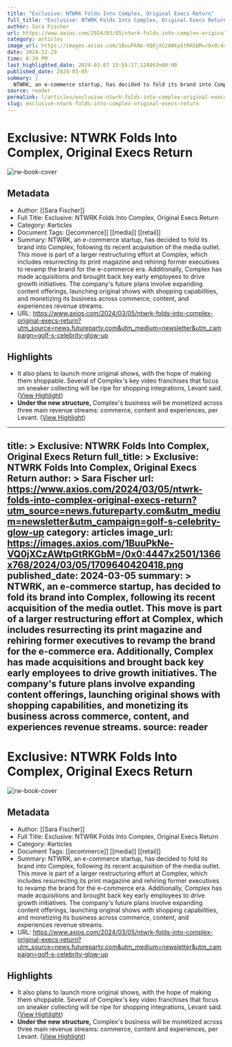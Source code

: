 ```yaml
---
title: "Exclusive: NTWRK Folds Into Complex, Original Execs Return"
full_title: "Exclusive: NTWRK Folds Into Complex, Original Execs Return"
author: Sara Fischer
url: https://www.axios.com/2024/03/05/ntwrk-folds-into-complex-original-execs-return?utm_source=news.futureparty.com&utm_medium=newsletter&utm_campaign=golf-s-celebrity-glow-up
category: articles
image_url: https://images.axios.com/1BuuPkNe-VQ0jXCzAWtpGtRKGbM=/0x0:4447x2501/1366x768/2024/03/05/1709640420418.png
date: 2024-12-29
time: 6:39 PM
last_highlighted_date: 2024-03-07 15:55:17.128463+00:00
published_date: 2024-03-05
summary: |
  NTWRK, an e-commerce startup, has decided to fold its brand into Complex, following its recent acquisition of the media outlet. This move is part of a larger restructuring effort at Complex, which includes resurrecting its print magazine and rehiring former executives to revamp the brand for the e-commerce era. Additionally, Complex has made acquisitions and brought back key early employees to drive growth initiatives. The company's future plans involve expanding content offerings, launching original shows with shopping capabilities, and monetizing its business across commerce, content, and experiences revenue streams.
source: reader
permalink: l/articles/exclusive-ntwrk-folds-into-complex-original-execs-return
slug: exclusive-ntwrk-folds-into-complex-original-execs-return
---
```

# Exclusive: NTWRK Folds Into Complex, Original Execs Return

![rw-book-cover](https://images.axios.com/1BuuPkNe-VQ0jXCzAWtpGtRKGbM=/0x0:4447x2501/1366x768/2024/03/05/1709640420418.png)

## Metadata
- Author: [[Sara Fischer]]
- Full Title: Exclusive: NTWRK Folds Into Complex, Original Execs Return
- Category: #articles
- Document Tags: [[ecommerce]] [[media]] [[retail]] 
- Summary: NTWRK, an e-commerce startup, has decided to fold its brand into Complex, following its recent acquisition of the media outlet. This move is part of a larger restructuring effort at Complex, which includes resurrecting its print magazine and rehiring former executives to revamp the brand for the e-commerce era. Additionally, Complex has made acquisitions and brought back key early employees to drive growth initiatives. The company's future plans involve expanding content offerings, launching original shows with shopping capabilities, and monetizing its business across commerce, content, and experiences revenue streams.
- URL: https://www.axios.com/2024/03/05/ntwrk-folds-into-complex-original-execs-return?utm_source=news.futureparty.com&utm_medium=newsletter&utm_campaign=golf-s-celebrity-glow-up

## Highlights
- It also plans to launch more original shows, with the hope of making them shoppable. Several of Complex's key video franchises that focus on sneaker collecting will be ripe for shopping integrations, Levant said. ([View Highlight](https://read.readwise.io/read/01hrcszjz33r2528c5ecm2fz8v))
- **Under the new structure,** Complex's business will be monetized across three main revenue streams: commerce, content and experiences, per Levant. ([View Highlight](https://read.readwise.io/read/01hrct00zy8akr950mt23spmae))


---
title: >
  Exclusive: NTWRK Folds Into Complex, Original Execs Return
full_title: >
  Exclusive: NTWRK Folds Into Complex, Original Execs Return
author: >
  Sara Fischer
url: https://www.axios.com/2024/03/05/ntwrk-folds-into-complex-original-execs-return?utm_source=news.futureparty.com&utm_medium=newsletter&utm_campaign=golf-s-celebrity-glow-up
category: articles
image_url: https://images.axios.com/1BuuPkNe-VQ0jXCzAWtpGtRKGbM=/0x0:4447x2501/1366x768/2024/03/05/1709640420418.png
published_date: 2024-03-05
summary: >
  NTWRK, an e-commerce startup, has decided to fold its brand into Complex, following its recent acquisition of the media outlet. This move is part of a larger restructuring effort at Complex, which includes resurrecting its print magazine and rehiring former executives to revamp the brand for the e-commerce era. Additionally, Complex has made acquisitions and brought back key early employees to drive growth initiatives. The company's future plans involve expanding content offerings, launching original shows with shopping capabilities, and monetizing its business across commerce, content, and experiences revenue streams.
source: reader
---
# Exclusive: NTWRK Folds Into Complex, Original Execs Return

![rw-book-cover](https://images.axios.com/1BuuPkNe-VQ0jXCzAWtpGtRKGbM=/0x0:4447x2501/1366x768/2024/03/05/1709640420418.png)

## Metadata
- Author: [[Sara Fischer]]
- Full Title: Exclusive: NTWRK Folds Into Complex, Original Execs Return
- Category: #articles
- Document Tags: [[ecommerce]] [[media]] [[retail]] 
- Summary: NTWRK, an e-commerce startup, has decided to fold its brand into Complex, following its recent acquisition of the media outlet. This move is part of a larger restructuring effort at Complex, which includes resurrecting its print magazine and rehiring former executives to revamp the brand for the e-commerce era. Additionally, Complex has made acquisitions and brought back key early employees to drive growth initiatives. The company's future plans involve expanding content offerings, launching original shows with shopping capabilities, and monetizing its business across commerce, content, and experiences revenue streams.
- URL: https://www.axios.com/2024/03/05/ntwrk-folds-into-complex-original-execs-return?utm_source=news.futureparty.com&utm_medium=newsletter&utm_campaign=golf-s-celebrity-glow-up

## Highlights
- It also plans to launch more original shows, with the hope of making them shoppable. Several of Complex's key video franchises that focus on sneaker collecting will be ripe for shopping integrations, Levant said. ([View Highlight](https://read.readwise.io/read/01hrcszjz33r2528c5ecm2fz8v))
- **Under the new structure,** Complex's business will be monetized across three main revenue streams: commerce, content and experiences, per Levant. ([View Highlight](https://read.readwise.io/read/01hrct00zy8akr950mt23spmae))


